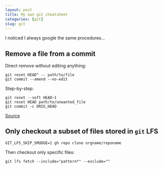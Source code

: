 ```yaml
---
layout: post
title: My own git cheatsheet
categories: [git]
slug: git
---
```


I noticed I always google the same procedures...

## Remove a file from a commit

Direct remove without editing anything:

```
git reset HEAD^ -- path/to/file
git commit --amend --no-edit
```

Step-by-step:

```
git reset --soft HEAD~1
git reset HEAD path/to/unwanted_file
git commit -c ORIG_HEAD
```
[Source](https://stackoverflow.com/questions/12481639/remove-files-from-git-commit)

## Only checkout a subset of files stored in `git` LFS

    GIT_LFS_SKIP_SMUDGE=1 gh repo clone orgname/reponame

Then checkout only specific files:

    git lfs fetch --include="pattern*" --exclude=""
